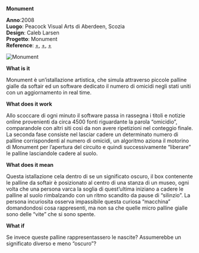**Monument**


**Anno**:2008 <br>
**Luogo**: Peacock Visual Arts di Aberdeen, Scozia <br>
**Design**: Caleb Larsen <br>
**Progetto**: Monument <br>
**Reference**: 
[+](http://www.siusoon.net/dat/2008/10/08/inspiring-work-monument-if-it-bleeds-it-leads-2006-by-caleb-larsen/),
[+](https://instintopoetico.wordpress.com/2016/05/22/monument-caleb-larsen/),
[+](http://classic.rhizome.org/artbase/artwork/43859/)


![Monument](https://user-images.githubusercontent.com/48655194/59975508-b7b31a00-95b8-11e9-9ad2-c1399e2a2d53.jpg)





**What is it** <br>

Monument è un’istallazione artistica, che simula attraverso piccole palline gialle da softair  ed un software dedicato il numero di omicidi negli stati uniti con un  aggiornamento in real time.


**What does it work** <br>

Allo scoccare di ogni minuto il software passa in rassegna i titoli e notizie online provenienti da circa 4500 fonti riguardante la parola “omicidio”, comparandole con altri siti così da non avere ripetizioni nel conteggio finale.
La seconda fase consiste nel lasciar cadere un determinato numero  di palline corrispondenti al numero di omicidi, un algoritmo aziona il motorino di Monument per l’apertura del circuito e quindi successivamente “liberare” le palline lasciandole cadere al suolo.


**What does it mean** <br>

Questa istallazione cela dentro di se un significato oscuro, il box contenente le palline da softair è posizionato al centro di una stanza di un museo, ogni volta che una persona varca la soglia di quest’ultima iniziano a cadere le palline al suolo rimbalzando con un ritmo scandito da pause di “silinzio”.
La persona incuriosita osserva impassibile questa curiosa “macchina” domandondosi cosa rappresenti, ma non sa che quelle micro palline gialle sono delle “vite” che si sono spente.


**What if** <br>

Se invece queste palline rappresentassero le nascite? 
Assumerebbe un significato diverso e meno “oscuro”?








